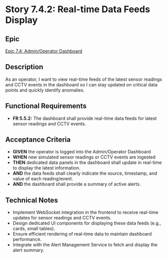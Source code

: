 # Story 7.4.2: Real-time Data Feeds Display

## Epic
[Epic 7.4: Admin/Operator Dashboard](docs/epics/epic-7.4-admin-operator-dashboard.md)

## Description
As an operator, I want to view real-time feeds of the latest sensor readings and CCTV events in the dashboard so I can stay updated on critical data points and quickly identify anomalies.

## Functional Requirements
- **FR 5.5.2:** The dashboard shall provide real-time data feeds for latest sensor readings and CCTV events.

## Acceptance Criteria
- **GIVEN** the operator is logged into the Admin/Operator Dashboard
- **WHEN** new simulated sensor readings or CCTV events are ingested
- **THEN** dedicated data panels in the dashboard shall update in real-time to display the latest information.
- **AND** the data feeds shall clearly indicate the source, timestamp, and value of each reading/event.
- **AND** the dashboard shall provide a summary of active alerts.

## Technical Notes
- Implement WebSocket integration in the frontend to receive real-time updates for sensor readings and CCTV events.
- Design dedicated UI components for displaying these data feeds (e.g., cards, small tables).
- Ensure efficient rendering of real-time data to maintain dashboard performance.
- Integrate with the Alert Management Service to fetch and display the alert summary.
